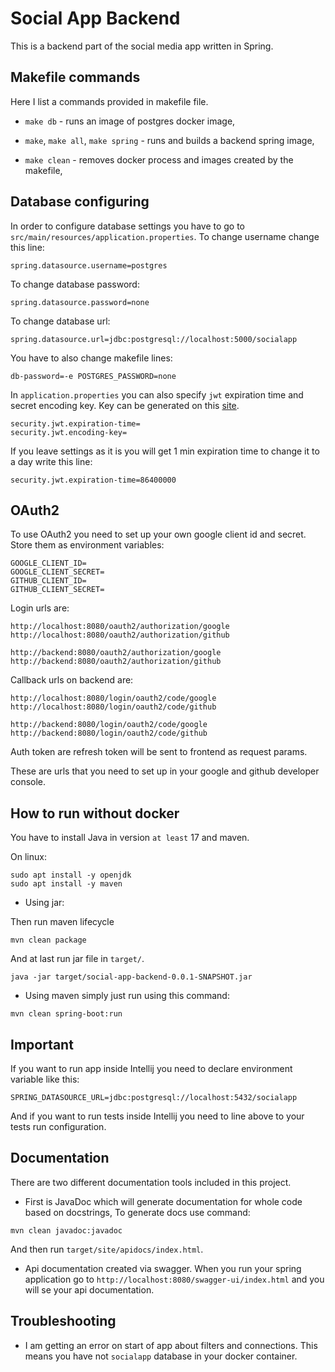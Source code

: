 # Social App Backend

This is a backend part of the social media app written in Spring.

## Makefile commands

Here I list a commands provided in makefile file.

* `make db` - runs an image of postgres docker image,

* `make`, `make all`, `make spring` - runs and builds a backend spring image,

* `make clean` - removes docker process and images created by the makefile,

## Database configuring

In order to configure database settings you have to go to `src/main/resources/application.properties`.
To change username change this line:

```properties
spring.datasource.username=postgres
```

To change database password:

```properties
spring.datasource.password=none
```

To change database url:

```properties
spring.datasource.url=jdbc:postgresql://localhost:5000/socialapp
```

You have to also change makefile lines:

```properties
db-password=-e POSTGRES_PASSWORD=none
```

In `application.properties` you can also specify `jwt` expiration time and secret encoding key.
Key can be generated on this [site](https://www.allkeysgenerator.com/).

```properties
security.jwt.expiration-time=
security.jwt.encoding-key=
```

If you leave settings as it is you will get 1 min expiration time to change it to a day write this line:

```properties
security.jwt.expiration-time=86400000
```

## OAuth2

To use OAuth2 you need to set up your own google client id and secret.
Store them as environment variables:

```properties
GOOGLE_CLIENT_ID=
GOOGLE_CLIENT_SECRET=
GITHUB_CLIENT_ID=
GITHUB_CLIENT_SECRET=
```

Login urls are:

```properties
http://localhost:8080/oauth2/authorization/google
http://localhost:8080/oauth2/authorization/github

http://backend:8080/oauth2/authorization/google
http://backend:8080/oauth2/authorization/github
```

Callback urls on backend are:

```properties
http://localhost:8080/login/oauth2/code/google
http://localhost:8080/login/oauth2/code/github

http://backend:8080/login/oauth2/code/google
http://backend:8080/login/oauth2/code/github
```

Auth token are refresh token will be sent to frontend as request params.

These are urls that you need to set up in your google and github developer console.

## How to run without docker

You have to install Java in version `at least` 17 and maven.

On linux:

```properties
sudo apt install -y openjdk
sudo apt install -y maven
```

* Using jar:

Then run maven lifecycle

```properties
mvn clean package
```

And at last run jar file in `target/`.

```properties
java -jar target/social-app-backend-0.0.1-SNAPSHOT.jar
```

* Using maven simply just run using this command:

```properties
mvn clean spring-boot:run
```

## Important

If you want to run app inside Intellij you need to declare environment variable like this:

```properties
SPRING_DATASOURCE_URL=jdbc:postgresql://localhost:5432/socialapp
```

And if you want to run tests inside Intellij you need to line above to your tests run configuration.

## Documentation

There are two different documentation tools included in this project.

* First is JavaDoc which will generate documentation for whole code based on docstrings,
  To generate docs use command:

```properties
mvn clean javadoc:javadoc
```

And then run `target/site/apidocs/index.html`.

* Api documentation created via swagger. When you run your spring application go to
  `http://localhost:8080/swagger-ui/index.html` and you will se your api documentation.

## Troubleshooting

* I am getting an error on start of app about filters and connections.
  This means you have not `socialapp` database in your docker container.

